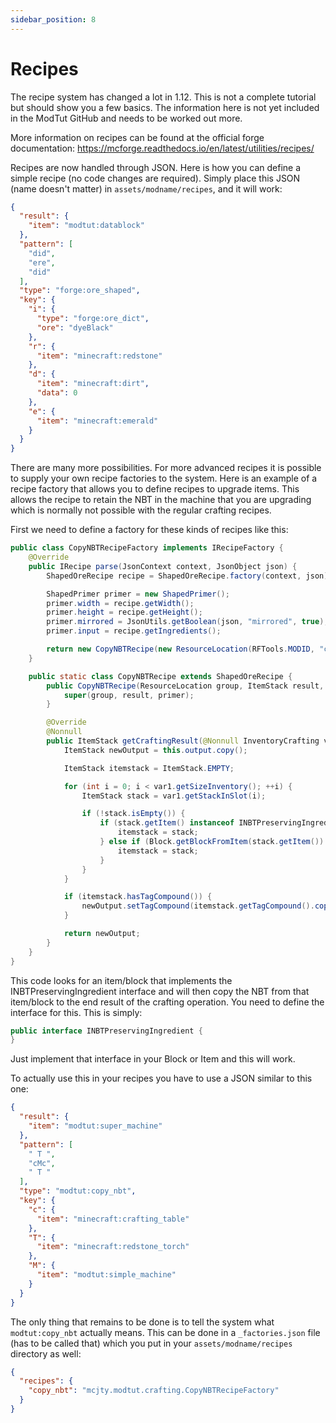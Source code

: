 ```yaml
---
sidebar_position: 8
---
```


# Recipes

The recipe system has changed a lot in 1.12.
This is not a complete tutorial but should show you a few basics.
The information here is not yet included in the ModTut GitHub and needs to be worked out more.

More information on recipes can be found at the official forge documentation: https://mcforge.readthedocs.io/en/latest/utilities/recipes/

Recipes are now handled through JSON. Here is how you can define a simple recipe (no code changes are required).
Simply place this JSON (name doesn't matter) in `assets/modname/recipes`, and it will work:

```json
{
  "result": {
    "item": "modtut:datablock"
  },
  "pattern": [
    "did",
    "ere",
    "did"
  ],
  "type": "forge:ore_shaped",
  "key": {
    "i": {
      "type": "forge:ore_dict",
      "ore": "dyeBlack"
    },
    "r": {
      "item": "minecraft:redstone"
    },
    "d": {
      "item": "minecraft:dirt",
      "data": 0
    },
    "e": {
      "item": "minecraft:emerald"
    }
  }
}
```

There are many more possibilities.
For more advanced recipes it is possible to supply your own recipe factories to the system.
Here is an example of a recipe factory that allows you to define recipes to upgrade items.
This allows the recipe to retain the NBT in the machine that you are upgrading which is normally not possible with the regular crafting recipes.

First we need to define a factory for these kinds of recipes like this:

```java
public class CopyNBTRecipeFactory implements IRecipeFactory {
    @Override
    public IRecipe parse(JsonContext context, JsonObject json) {
        ShapedOreRecipe recipe = ShapedOreRecipe.factory(context, json);

        ShapedPrimer primer = new ShapedPrimer();
        primer.width = recipe.getWidth();
        primer.height = recipe.getHeight();
        primer.mirrored = JsonUtils.getBoolean(json, "mirrored", true);
        primer.input = recipe.getIngredients();

        return new CopyNBTRecipe(new ResourceLocation(RFTools.MODID, "copy_nbt_crafting"), recipe.getRecipeOutput(), primer);
    }

    public static class CopyNBTRecipe extends ShapedOreRecipe {
        public CopyNBTRecipe(ResourceLocation group, ItemStack result, ShapedPrimer primer) {
            super(group, result, primer);
        }

        @Override
        @Nonnull
        public ItemStack getCraftingResult(@Nonnull InventoryCrafting var1) {
            ItemStack newOutput = this.output.copy();

            ItemStack itemstack = ItemStack.EMPTY;

            for (int i = 0; i < var1.getSizeInventory(); ++i) {
                ItemStack stack = var1.getStackInSlot(i);

                if (!stack.isEmpty()) {
                    if (stack.getItem() instanceof INBTPreservingIngredient) {
                        itemstack = stack;
                    } else if (Block.getBlockFromItem(stack.getItem()) instanceof INBTPreservingIngredient) {
                        itemstack = stack;
                    }
                }
            }

            if (itemstack.hasTagCompound()) {
                newOutput.setTagCompound(itemstack.getTagCompound().copy());
            }

            return newOutput;
        }
    }
}
```

This code looks for an item/block that implements the INBTPreservingIngredient interface and will then copy the NBT from that item/block to the end result of the crafting operation.
You need to define the interface for this.
This is simply:

```java
public interface INBTPreservingIngredient {
}
```

Just implement that interface in your Block or Item and this will work.

To actually use this in your recipes you have to use a JSON similar to this one:

```json
{
  "result": {
    "item": "modtut:super_machine"
  },
  "pattern": [
    " T ",
    "cMc",
    " T "
  ],
  "type": "modtut:copy_nbt",
  "key": {
    "c": {
      "item": "minecraft:crafting_table"
    },
    "T": {
      "item": "minecraft:redstone_torch"
    },
    "M": {
      "item": "modtut:simple_machine"
    }
  }
}
```

The only thing that remains to be done is to tell the system what `modtut:copy_nbt` actually means.
This can be done in a `_factories.json` file (has to be called that) which you put in your `assets/modname/recipes` directory as well:

```json
{
  "recipes": {
    "copy_nbt": "mcjty.modtut.crafting.CopyNBTRecipeFactory"
  }
}
```
